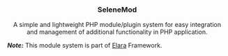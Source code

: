 <div align="center">
  <h3>SeleneMod</h3>
  <p>A simple and lightweight PHP module/plugin system for easy integration and management of additional functionality in PHP application.</p>
</div>

**_Note:_** This module system is part of [Elara](https://github.com/darkmatter1971/elara) Framework.
